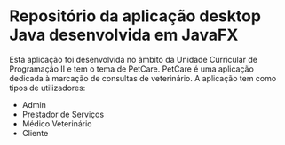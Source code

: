 # Repositório da aplicação desktop Java desenvolvida em JavaFX

Esta aplicação foi desenvolvida no âmbito da Unidade Curricular de Programação II e tem o tema de PetCare.
PetCare é uma aplicação dedicada à marcação de consultas de veterinário. A aplicação tem como tipos de utilizadores:
 - Admin
 - Prestador de Serviços
 - Médico Veterinário
 - Cliente
